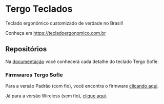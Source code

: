 # Tergo Teclados

Teclado ergonômico customizado de verdade no Brasil!

Conheça em https://tecladoergonomico.com.br

## Repositórios

Na [documentação](https://github.com/TergoTeclados/Tergo-Sofle-Documentation) você conhecerá cada detalhe do teclado Tergo Sofle.

### Firmwares Tergo Sofle

Para a versão Padrão (com fio), você encontra o firmware [clicando aqui](https://github.com/TergoTeclados/vial-qmk-firmware/releases).

Já para a versão Wireless (sem fio), [clique aqui](https://github.com/TergoTeclados/zmk-config-tergo-sofle/releases).
